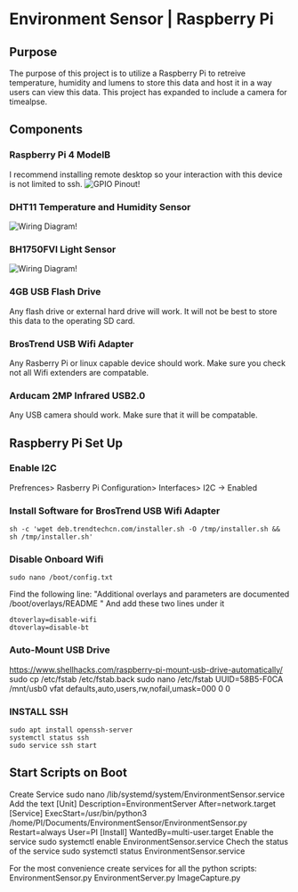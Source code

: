 # Environment Sensor | Raspberry Pi # 

## Purpose ## 
The purpose of this project is to utilize a Raspberry Pi to retreive temperature, humidity and lumens to store this data and host it in a way users can view this data. 
This project has expanded to include a camera for timealpse. 

## Components ## 
### Raspberry Pi 4 ModelB ###
I recommend installing remote desktop so your interaction with this device is not limited to ssh. 
![GPIO Pinout!](https://i.pinimg.com/originals/78/71/2d/78712d34559353e662bbe2c767ce4702.png "GPIO Pinout")
### DHT11 Temperature and Humidity Sensor ### 
![Wiring Diagram!](https://www.thegeekpub.com/wp-content/uploads/2019/05/Using-the-DHT11-Temperature-Sensor-with-the-Raspberry-Pi-DHT11-DHT22-Module-Wiring-Diagram.jpg "Wiring Diagram")
### BH1750FVI Light Sensor ### 
![Wiring Diagram!](https://i1.wp.com/www.pibits.net/wp-content/uploads/2016/09/PI-AND-bh1750_bb.png?resize=500%2C1024 "Wiring Diagram")
### 4GB USB Flash Drive ### 
Any flash drive or external hard drive will work. It will not be best to store this data to the operating SD card. 
### BrosTrend USB Wifi Adapter ###
Any Rasberry Pi or linux capable device should work. Make sure you check not all Wifi extenders are compatable. 
### Arducam 2MP Infrared USB2.0 ### 
Any USB camera should work. Make sure that it will be compatable. 

## Raspberry Pi Set Up ## 
### Enable I2C ### 
Prefrences> Rasberry Pi Configuration> Interfaces> I2C -> Enabled
### Install Software for BrosTrend USB Wifi Adapter ### 
	sh -c 'wget deb.trendtechcn.com/installer.sh -O /tmp/installer.sh && sh /tmp/installer.sh'
### Disable Onboard Wifi ###
	sudo nano /boot/config.txt
Find the following line:
"Additional overlays and parameters are documented /boot/overlays/README "
And add these two lines under it

	dtoverlay=disable-wifi
	dtoverlay=disable-bt
### Auto-Mount USB Drive ###
https://www.shellhacks.com/raspberry-pi-mount-usb-drive-automatically/
	sudo cp /etc/fstab /etc/fstab.back
	sudo nano /etc/fstab
	UUID=58B5-F0CA /mnt/usb0 vfat defaults,auto,users,rw,nofail,umask=000 0 0
### INSTALL SSH ### 
	sudo apt install openssh-server
	systemctl status ssh
	sudo service ssh start

## Start Scripts on Boot ## 
Create Service
	sudo nano /lib/systemd/system/EnvironmentSensor.service
Add the text
	[Unit]
	Description=EnvironmentServer
	After=network.target
	[Service]
	ExecStart=/usr/bin/python3 /home/PI/Documents/EnvironmentSensor/EnvironmentSensor.py
	Restart=always
	User=PI 
	[Install]
	WantedBy=multi-user.target
Enable the service
	sudo systemctl enable EnvironmentSensor.service
Chech the status of the service
	sudo systemctl status EnvironmentSensor.service

For the most convenience create services for all the python scripts:
EnvironmentSensor.py
EnvironmentServer.py
ImageCapture.py